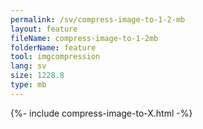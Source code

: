 ```yaml
---
permalink: /sv/compress-image-to-1-2-mb
layout: feature
fileName: compress-image-to-1-2mb
folderName: feature
tool: imgcompression
lang: sv
size: 1228.8
type: mb
---
```


{%- include compress-image-to-X.html -%}
